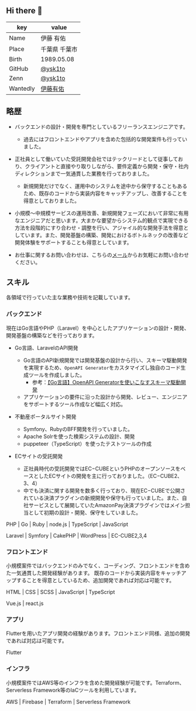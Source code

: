 ## Hi there 👋

|key|value|
|----|----|
|Name|伊藤 有佑|
|Place|千葉県 千葉市|
|Birth|1989.05.08|
|GitHub|[@ysk1to](https://github.com/ysk1to)|
|Zenn|[@ysk1to](https://zenn.dev/ysk1to)|
|Wantedly|[伊藤有佑](https://www.wantedly.com/id/ysk1to)|

## 略歴

* バックエンドの設計・開発を専門としているフリーランスエンジニアです。
  * 過去にはフロントエンドやアプリを含めた包括的な開発案件も行っていました。

* 正社員として働いていた受託開発会社ではテックリードとして従事しており、クライアントと直接やり取りしながら、要件定義から開発・保守・社内ディレクションまで一気通貫した業務を行っておりました。
  * 新規開発だけでなく、運用中のシステムを途中から保守することもあるため、既存のコードから実装内容をキャッチアップし、改善することを得意としておりました。

* 小規模〜中規模サービスの運用改善、新規開発フェーズにおいて非常に有用なエンジニアだと思います。大まかな要望からシステム的観点で実現できる方法を段階的にすり合わせ・調整を行い、アジャイル的な開発手法を得意としています。また、開発基盤の構築、開発におけるボトルネックの改善など開発体験をサポートすることも得意としています。

* お仕事に関するお問い合わせは、こちらの[メール](<mailto:yito@geel-web.jp>)からお気軽にお問い合わせください。

## スキル

各領域で行っていた主な業務や技術を記載しています。

### バックエンド

現在はGo言語やPHP（Laravel）を中心としたアプリケーションの設計・開発、開発基盤の構築などを行っております。

* Go言語、LaravelのAPI開発
  * Go言語のAPI新規開発では開発基盤の設計から行い、スキーマ駆動開発を実現するため、`OpenAPI Generator`をカスタマイズし独自のコード生成ツールを作成しました。
    * 参考：[【Go言語】OpenAPI Generatorを使いこなすスキーマ駆動開発](https://zenn.dev/ysk1to/books/248fad8cb34abe)
  * アプリケーションの要件に沿った設計から開発、レビュー、エンジニアをサポートするツール作成など幅広く対応。

* 不動産ポータルサイト開発
  * Symfony、RubyのBFF開発を行っていました。
  * Apache Solrを使った検索システムの設計、開発
  * puppeteer（TypeScript）を使ったテストツールの作成

* ECサイトの受託開発
  * 正社員時代の受託開発ではEC−CUBEというPHPのオープンソースをベースとしたECサイトの開発を主に行っておりました。（EC−CUBE2、3、4）
  * 中でも決済に関する開発を数多く行っており、現在EC−CUBEで公開されている決済プラグインの新規開発や保守も行っていました。また、自社サービスとして展開していたAmazonPay決済プラグインではメイン担当として初期の設計・開発、保守をしていました。

PHP | Go | Ruby | node.js | TypeScript | JavaScript

Laravel | Symfory | CakePHP | WordPress | EC-CUBE2,3,4

### フロントエンド

小規模案件ではバックエンドのみでなく、コーディング、フロントエンドを含めた一気通貫した開発経験があります。
既存のコードから実装内容をキャッチアップすることを得意としているため、追加開発であれば対応は可能です。

HTML | CSS | SCSS | JavaScript | TypeScript

Vue.js | react.js

### アプリ

Flutterを用いたアプリ開発の経験があります。フロントエンド同様、追加の開発であれば対応は可能です。

Flutter

### インフラ

小規模案件ではAWS等のインフラを含めた開発経験が可能です。Terraform、Serverless Framework等のIaCツールを利用しています。

AWS | Firebase | Terraform | Serverless Framework

<style>
.container {
    display: flex;
    flex-direction: row;
    align-items: stretch;
}

.tableContainer, .imageContainer {
    flex: 1;
}

@media (max-width: 600px) {
  .container {
    flex-direction: column;
  }
}
</style>
